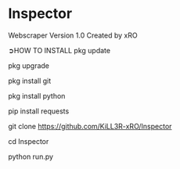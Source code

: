 # Inspector
Webscraper Version 1.0
Created by xRO

➲HOW TO INSTALL
pkg update 

pkg upgrade

pkg install git

pkg install python

pip install requests

git clone https://github.com/KiLL3R-xRO/Inspector

cd Inspector

python run.py

